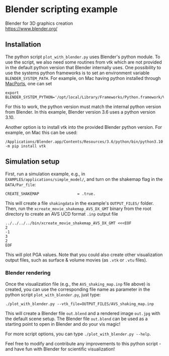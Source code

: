 # Blender scripting example

Blender for 3D graphics creation<br>
https://www.blender.org/


## Installation

The python script `plot_with_blender.py` uses Blender's python module. To use the script, we also need some routines from vtk which are not provided in the default python version that Blender internally uses. One possibility to use the systems python frameworks is to set an environment variable `BLENDER_SYSTEM_PATH`. For example, on Mac having python installed through [MacPorts](https://www.macports.org), one can set
```
export BLENDER_SYSTEM_PYTHON='/opt/local/Library/Frameworks/Python.framework/Versions/3.10/'
```
For this to work, the python version must match the internal python version from Blender. In this example, Blender version 3.6 uses a python version 3.10.

Another option is to install vtk into the provided Blender python version. For example, on Mac this can be used:
```
/Applications/Blender.app/Contents/Resources/3.6/python/bin/python3.10 -m pip install vtk
```


## Simulation setup

First, run a simulation example, e.g., in `EXAMPLES/applications/simple_model/`, and turn on the shakemap flag in the `DATA/Par_file`:
   ```
   CREATE_SHAKEMAP                 = .true.
   ```

   This will create a file `shakingdata` in the example's `OUTPUT_FILES/` folder.
   Then, run the `xcreate_movie_shakemap_AVS_DX_GMT` binary from the root directory to create an AVS UCD format `.inp` output file
   ```
   ../../../../bin/xcreate_movie_shakemap_AVS_DX_GMT <<<EOF
   2
   -1
   3
   2
   EOF
   ```
   This will plot PGA values. Note that you could also create other visualization output files, such as surface & volume movies (as `.vtk` or `.vtu` files).


### Blender rendering

Once the visualization file (e.g., the `AVS_shaking_map.inp` file above) is created, you can use the corresponding file name as parameter in the python script `plot_with_blender.py`, just type:
 ```
 ./plot_with_blender.py --vtk_file=OUTPUT_FILES/AVS_shaking_map.inp
 ```

This will create a Blender file `out.blend` and a rendered image `out.jpg` with the default scene setup. The Blender file `out.blend` can be used as a starting point to open in Blender and do your vis magic!

For more script options, you can type `./plot_with_blender.py --help`.

Feel free to modify and contribute any improvements to this python script - and have fun with Blender for scientific visualization!
